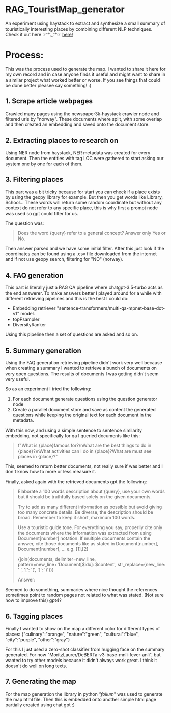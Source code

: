 # RAG_TouristMap_generator
An experiment using haystack to extract and synthesize a small summary of touristically interesting places by combining  different NLP techniques. Check it out here  ☞ ͡°◡ ͡°☞ [here!](https://haradai.github.io/RAG_TouristMap_generator/)

# Process:
This was the process used to generate the map. I wanted to share it here for my own record and in case anyone finds it useful and might want to share in a similar project what worked better or worse. If you see things that could be done better pleasee say something! :)

## 1. Scrape article webpages 
Crawled many pages using the newspaper3k-haystack crawler node and filtered urls by "norway". These documents where split, with some overlap and then created an embedding and saved onto the document store.

## 2. Extracting places to research on
 Using NER node from haystack, NER metadata was created for every document. Then the entities with tag LOC were gathered to start asking our system one by one for each of them.

## 3. Filtering places
This part was a bit tricky because for start you can check if a place exists by using the geopy library for example. But then you get words like Library, School... These words will return some random coordinate but without any context do not refer to any specific place, this is why first a prompt node was used so gpt could filter for us.

The question was: 

>  Does the word {query} refer to a general concept? Answer only Yes or No.

 Then answer parsed and we have some initial filter.
 After this just look if the coordinates can be found using a .csv file downloaded from the internet and if not use geopy search, filtering for  "NO" (norway).

## 4. FAQ generation
This part is literally just a RAG QA pipeline where chatgpt-3.5-turbo acts as the end answerer.
To make answers better I played around for a while with different retrieving pipelines and this is the best I could do:

- Embedding retriever "sentence-transformers/multi-qa-mpnet-base-dot-v1" model. 
- topPsampler 
- DiversityRanker

Using this pipeline then a set of questions are asked and so on.

## 5. Summary generation
Using the FAQ generation retrieving pipeline didn't work very well because when creating a summary I wanted to retrieve a bunch of documents on very open questions.  The results of documents I was getting didn't seem very useful.

So as an experiment I tried the following:

1. For each document generate questions using the question generator node
2. Create a parallel document store and save as content the generated questions while keeping the original text for each document in the metadata.

With this now, and using a simple sentence to sentence similarity embedding, not specifically for qa I queried documents like this: 

> f"What is {place}famous for?\nWhat are the best things to do in
> {place}?\nWhat activities can I do in {place}?What are must see places
> in {place}?"

This, seemed to return better documents, not really sure if was better and I don't know how to more or less measure it.

Finally, asked again with the retrieved documents gpt the following:
> Elaborate a 100 words description about {query}, use your own words
> but it should be truthfully based solely on the given documents.
> 
> Try to add as many different information as possible but avoid giving
> too many concrete details. Be diverse, the description should be
> broad. Remember to keep it short, maximum 100 words.
> 
> Use a touristic guide tone. For everything you say, properlly cite
> only the documents where the information was extracted from using
> Document[number] notation. If multiple documents contain the answer,
> cite those documents like as stated in Document[number],
> Document[number], ... e.g. [1],[2]
> 
> {join(documents, delimiter=new_line, pattern=new_line+'Document[$idx]:
> $content', str_replace={new_line: ' ', '[': '(', ']': ')'})}
> 
> Answer:

Seemed to do something, summaries where nice thought the references sometimes point to random pages not related to what was stated. (Not sure how to improve this) gpt4?

## 6. Tagging places

Finally I wanted to show on the map a different color for different types of places:
{"culinary":"orange",
"nature":"green",
"cultural":"blue",
"city":"purple",
"other":"gray"}

For this I just used a zero-shot classifier from hugging face on the summary generated. For now "MoritzLaurer/DeBERTa-v3-base-mnli-fever-anli", but wanted to try other models because it didn't always work great. I think it doesn't do well on long texts.

## 7. Generating the map
For the map generation the library in python *"folium*" was used to generate the map html file. Then this is embedded onto another simple html page partially created using chat gpt :)